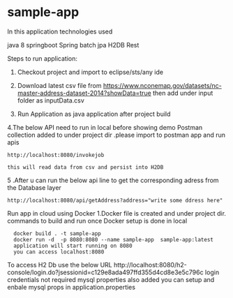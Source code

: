# sample-app

In this application technologies used

java 8
springboot
Spring batch
jpa
H2DB
Rest

Steps to run application:
1. Checkout project and import to eclipse/sts/any ide

2. Download latest csv file from https://www.nconemap.gov/datasets/nc-master-address-dataset-2014?showData=true then add under input folder as inputData.csv

3. Run Application as java application after project build

4.The below API need to run in local before showing demo
  Postman collection added to under project dir .please import to postman app and run      apis


    http://localhost:8080/invokejob

    this will read data from csv and persist into H2DB 

5 .After u can run the below api line to get the corresponding adress from the Database layer

    http://localhost:8080/api/getAddress?address="write some ddress here"
    
Run app in cloud using Docker 
1.Docker file is created and under project dir.
 commands to build and run once Docker setup is done in local

      docker build . -t sample-app
      docker run -d  -p 8080:8080 --name sample-app  sample-app:latest
      application will start running on 8080
      you can access localhost:8080
      
      
      
To access H2 Db use the below URL
    http://localhost:8080/h2-console/login.do?jsessionid=c129e8ada497ffd355d4cd8e3e5c796c
login credentials not required
  mysql properties also added you can setup and enbale mysql props in    application.properties





